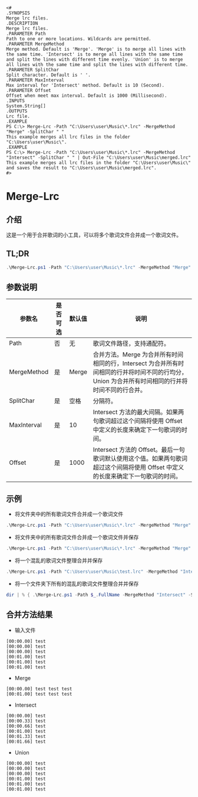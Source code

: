 ```
<#
.SYNOPSIS
Merge lrc files.
.DESCRIPTION
Merge lrc files.
.PARAMETER Path
Path to one or more locations. Wildcards are permitted.
.PARAMETER MergeMethod
Merge method. Default is 'Merge'. 'Merge' is to merge all lines with the same time. 'Intersect' is to merge all lines with the same time and split the lines with different time evenly. 'Union' is to merge all lines with the same time and split the lines with different time.
.PARAMETER SplitChar
Split character. Default is ' '.
.PARAMETER MaxInterval
Max interval for 'Intersect' method. Default is 10 (Second).
.PARAMETER Offset
Offset when meet max interval. Default is 1000 (Millisecond).
.INPUTS
System.String[]
.OUTPUTS
Lrc file.
.EXAMPLE
PS C:\> Merge-Lrc -Path "C:\Users\user\Music\*.lrc" -MergeMethod "Merge" -SplitChar " "
This example merges all lrc files in the folder "C:\Users\user\Music\".
.EXAMPLE
PS C:\> Merge-Lrc -Path "C:\Users\user\Music\*.lrc" -MergeMethod "Intersect" -SplitChar " " | Out-File "C:\Users\user\Music\merged.lrc"
This example merges all lrc files in the folder "C:\Users\user\Music\" and saves the result to "C:\Users\user\Music\merged.lrc".
#>
```

# Merge-Lrc

## 介绍

这是一个用于合并歌词的小工具，可以将多个歌词文件合并成一个歌词文件。

## TL;DR

```powershell
.\Merge-Lrc.ps1 -Path "C:\Users\user\Music\*.lrc" -MergeMethod "Merge" -SplitChar " " | Out-File "C:\Users\user\Music\merged.lrc"
```

## 参数说明

| 参数名      | 是否可选 | 默认值 | 说明                                                                                                                                             |
| ----------- | -------- | ------ | ------------------------------------------------------------------------------------------------------------------------------------------------ |
| Path        | 否       | 无     | 歌词文件路径，支持通配符。                                                                                                                       |
| MergeMethod | 是       | Merge  | 合并方法。Merge 为合并所有时间相同的行，Intersect 为合并所有时间相同的行并将时间不同的行均分，Union 为合并所有时间相同的行并将时间不同的行合并。 |
| SplitChar   | 是       | 空格   | 分隔符。                                                                                                                                         |
| MaxInterval | 是       | 10     | Intersect 方法的最大间隔。如果两句歌词超过这个间隔将使用 Offset 中定义的长度来确定下一句歌词的时间。                                             |
| Offset      | 是       | 1000   | Intersect 方法的 Offset。最后一句歌词默认使用这个值。如果两句歌词超过这个间隔将使用 Offset 中定义的长度来确定下一句歌词的时间。                  |

## 示例

- 将文件夹中的所有歌词文件合并成一个歌词文件

```powershell
.\Merge-Lrc.ps1 -Path "C:\Users\user\Music\*.lrc" -MergeMethod "Merge" -SplitChar " "
```

- 将文件夹中的所有歌词文件合并成一个歌词文件并保存

```powershell
.\Merge-Lrc.ps1 -Path "C:\Users\user\Music\*.lrc" -MergeMethod "Merge" -SplitChar " " | Out-File "C:\Users\user\Music\merged.lrc"
```

- 将一个混乱的歌词文件整理合并并保存

```powershell
.\Merge-Lrc.ps1 -Path "C:\Users\user\Music\test.lrc" -MergeMethod "Intersect" -SplitChar " " | Out-File "C:\Users\user\Music\test.lrc"
```

- 将一个文件夹下所有的混乱的歌词文件整理合并并保存

```powershell
dir | % { .\Merge-Lrc.ps1 -Path $_.FullName -MergeMethod "Intersect" -SplitChar " " | Out-File $_.FullName }
```

## 合并方法结果

- 输入文件

```lrc
[00:00.00] test
[00:00.00] test
[00:00.00] test
[00:01.00] test
[00:01.00] test
[00:01.00] test
```

- Merge

```lrc
[00:00.00] test test test
[00:01.00] test test test
```

- Intersect

```lrc
[00:00.00] test
[00:00.33] test
[00:00.66] test
[00:01.00] test
[00:01.33] test
[00:01.66] test
```

- Union

```lrc
[00:00.00] test
[00:00.00] test
[00:00.00] test
[00:01.00] test
[00:01.00] test
[00:01.00] test
```
